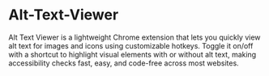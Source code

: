# Alt-Text-Viewer
Alt Text Viewer is a lightweight Chrome extension that lets you quickly view alt text for images and icons using customizable hotkeys. Toggle it on/off with a shortcut to highlight visual elements with or without alt text, making accessibility checks fast, easy, and code-free across most websites.
